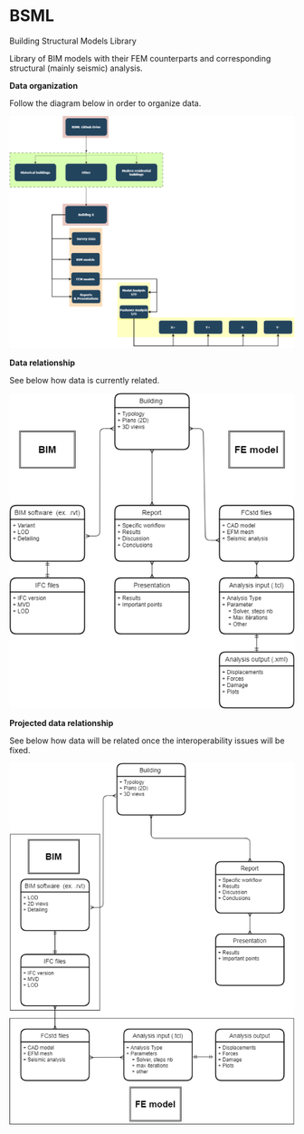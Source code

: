 # BSML
Building Structural Models Library

Library of BIM models with their FEM counterparts and corresponding structural (mainly seismic) analysis.


  **Data organization** 

Follow the diagram below in order to organize data.

![Organigram](OrganisationalMap.png)

  **Data relationship** 

See below how data is currently related.

![Entity Relationship Diagram](RelationalDatabase.png)

  **Projected data relationship**

See below how data will be related once the interoperability issues will be fixed.

![Projected Entity Relationship Diagram](ProjectedRelationalDatabase.png) 
